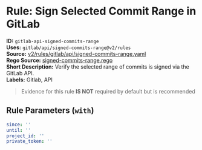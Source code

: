 # Rule: Sign Selected Commit Range in GitLab  
**ID:** `gitlab-api-signed-commits-range`  
**Uses:** `gitlab/api/signed-commits-range@v2/rules`  
**Source:** [v2/rules/gitlab/api/signed-commits-range.yaml](https://github.com/scribe-public/sample-policies/v2/rules/gitlab/api/signed-commits-range.yaml)  
**Rego Source:** [signed-commits-range.rego](https://github.com/scribe-public/sample-policies/v2/rules/gitlab/api/signed-commits-range.rego)  
**Short Description:** Verify the selected range of commits is signed via the GitLab API.  
**Labels:** Gitlab, API  
> Evidence for this rule **IS NOT** required by default but is recommended


## Rule Parameters (`with`)  
```yaml
since: ''
until: ''
project_id: ''
private_token: ''
```

